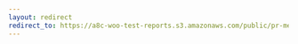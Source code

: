 ```yaml
---
layout: redirect
redirect_to: https://a8c-woo-test-reports.s3.amazonaws.com/public/pr-merge/39280/api/index.html
---
```

